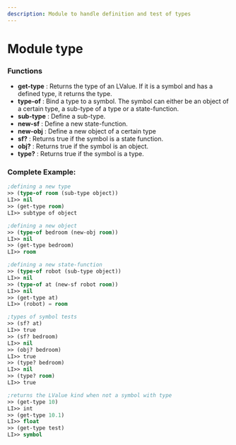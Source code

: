 ```yaml
---
description: Module to handle definition and test of types
---
```

# Module type

### **Functions**

* **get-type** : Returns the type of an LValue. If it is a symbol and has a defined type, it returns the type.
* **type-of** : Bind a type to a symbol. The symbol can either be an object of a certain type, a sub-type of a type or a state-function.
* **sub-type** : Define a sub-type.
* **new-sf** : Define a new state-function.
* **new-obj** : Define a new object of a certain type
* **sf?** : Returns true if the symbol is a state function.
* **obj?** : Returns true if the symbol is an object.
* **type?** : Returns true if the symbol is a type.

### Complete Example:
```lisp
;defining a new type
>> (type-of room (sub-type object))
LI>> nil
>> (get-type room)
LI>> subtype of object

;defining a new object
>> (type-of bedroom (new-obj room))
LI>> nil
>> (get-type bedroom)
LI>> room

;defining a new state-function
>> (type-of robot (sub-type object))
LI>> nil
>> (type-of at (new-sf robot room))
LI>> nil
>> (get-type at)
LI>> (robot) = room

;types of symbol tests
>> (sf? at)
LI>> true
>> (sf? bedroom)
LI>> nil
>> (obj? bedroom)
LI>> true
>> (type? bedroom)
LI>> nil
>> (type? room)
LI>> true

;returns the LValue kind when not a symbol with type
>> (get-type 10)
LI>> int
>> (get-type 10.1)
LI>> float
>> (get-type test)
LI>> symbol

```



